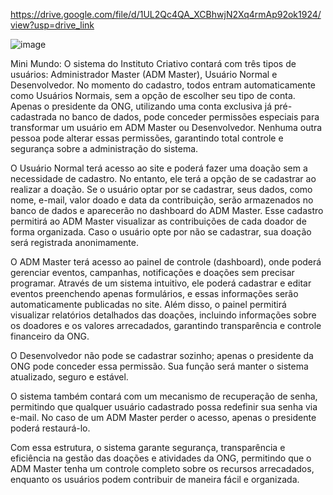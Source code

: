 https://drive.google.com/file/d/1UL2Qc4QA_XCBhwjN2Xq4rmAp92ok1924/view?usp=drive_link

![image](https://github.com/user-attachments/assets/48880df3-85ca-44eb-966f-3d900b64ec35)

Mini Mundo:
O sistema do Instituto Criativo contará com três tipos de usuários: Administrador Master (ADM Master), Usuário Normal e Desenvolvedor. No momento do cadastro, todos entram automaticamente como Usuários Normais, sem a opção de escolher seu tipo de conta. Apenas o presidente da ONG, utilizando uma conta exclusiva já pré-cadastrada no banco de dados, pode conceder permissões especiais para transformar um usuário em ADM Master ou Desenvolvedor. Nenhuma outra pessoa pode alterar essas permissões, garantindo total controle e segurança sobre a administração do sistema.

O Usuário Normal terá acesso ao site e poderá fazer uma doação sem a necessidade de cadastro. No entanto, ele terá a opção de se cadastrar ao realizar a doação. Se o usuário optar por se cadastrar, seus dados, como nome, e-mail, valor doado e data da contribuição, serão armazenados no banco de dados e aparecerão no dashboard do ADM Master. Esse cadastro permitirá ao ADM Master visualizar as contribuições de cada doador de forma organizada. Caso o usuário opte por não se cadastrar, sua doação será registrada anonimamente.

O ADM Master terá acesso ao painel de controle (dashboard), onde poderá gerenciar eventos, campanhas, notificações e doações sem precisar programar. Através de um sistema intuitivo, ele poderá cadastrar e editar eventos preenchendo apenas formulários, e essas informações serão automaticamente publicadas no site. Além disso, o painel permitirá visualizar relatórios detalhados das doações, incluindo informações sobre os doadores e os valores arrecadados, garantindo transparência e controle financeiro da ONG.

O Desenvolvedor não pode se cadastrar sozinho; apenas o presidente da ONG pode conceder essa permissão. Sua função será manter o sistema atualizado, seguro e estável.

O sistema também contará com um mecanismo de recuperação de senha, permitindo que qualquer usuário cadastrado possa redefinir sua senha via e-mail. No caso de um ADM Master perder o acesso, apenas o presidente poderá restaurá-lo.

Com essa estrutura, o sistema garante segurança, transparência e eficiência na gestão das doações e atividades da ONG, permitindo que o ADM Master tenha um controle completo sobre os recursos arrecadados, enquanto os usuários podem contribuir de maneira fácil e organizada.
